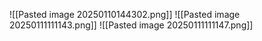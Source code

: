 ![[Pasted image 20250110144302.png]]
![[Pasted image 20250111111143.png]]
![[Pasted image 20250111111147.png]]